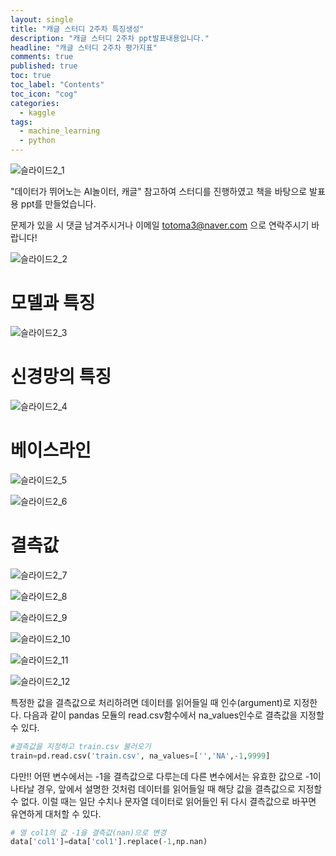 ```yaml
---
layout: single
title: "캐글 스터디 2주차 특징생성"
description: "캐글 스터디 2주차 ppt발표내용입니다."
headline: "캐글 스터디 2주차 평가지표"
comments: true
published: true
toc: true
toc_label: "Contents"
toc_icon: "cog"
categories:
  - kaggle
tags:
  - machine_learning
  - python
---
```


![슬라이드2_1](https://user-images.githubusercontent.com/79041564/119160465-45dcf700-ba93-11eb-867d-0029c91aef84.PNG)

 "데이터가 뛰어노는 AI놀이터, 캐글" 참고하여 스터디를 진행하였고 책을 바탕으로 발표용 ppt를 만들었습니다.

 문제가 있을 시 댓글 남겨주시거나 이메일 totoma3@naver.com 으로 연락주시기 바랍니다!

![슬라이드2_2](https://user-images.githubusercontent.com/79041564/119160528-58573080-ba93-11eb-9500-fd7c6914616e.PNG)
# 모델과 특징
![슬라이드2_3](https://user-images.githubusercontent.com/79041564/119160535-5b522100-ba93-11eb-8c53-d8b3841448ae.PNG)
# 신경망의 특징
![슬라이드2_4](https://user-images.githubusercontent.com/79041564/119160548-6016d500-ba93-11eb-9451-40e0dad16eb3.PNG)
# 베이스라인
![슬라이드2_5](https://user-images.githubusercontent.com/79041564/119160573-63aa5c00-ba93-11eb-88ca-a531059b02f0.PNG)

![슬라이드2_6](https://user-images.githubusercontent.com/79041564/119160606-6907a680-ba93-11eb-9aa6-3ea2c84d2de0.PNG)
# 결측값
![슬라이드2_7](https://user-images.githubusercontent.com/79041564/119160614-6b6a0080-ba93-11eb-92e0-91d10589e748.PNG)

![슬라이드2_8](https://user-images.githubusercontent.com/79041564/119160642-715fe180-ba93-11eb-8a30-d923fd02f1a2.PNG)

![슬라이드2_9](https://user-images.githubusercontent.com/79041564/119160690-7ae94980-ba93-11eb-9b09-3ce293727121.PNG)

![슬라이드2_10](https://user-images.githubusercontent.com/79041564/119160722-82105780-ba93-11eb-8a2f-926ff748f362.PNG)

![슬라이드2_11](https://user-images.githubusercontent.com/79041564/119160733-850b4800-ba93-11eb-8159-d0876841e40b.PNG)

![슬라이드2_12](https://user-images.githubusercontent.com/79041564/119160759-8a689280-ba93-11eb-8e04-9f706fe5c600.PNG)

특정한 값을 결측값으로 처리하려면 데이터를 읽어들일 때 인수(argument)로 지정한다. 다음과 같이 pandas 모듈의 read.csv함수에서 na_values인수로 결측값을 지정할 수 있다. 

```python
#결측값을 지정하고 train.csv 불러오기
train=pd.read.csv('train.csv', na_values=['','NA',-1,9999]
```

다만!! 어떤 변수에서는 -1을 결측값으로 다루는데 다른 변수에서는 유효한 값으로 -1이 나타날 경우, 앞에서 설명한 것처럼 데이터를 읽어들일 때 해당 값을 결측값으로 지정할 수 없다. 
이럴 때는 일단 수치나 문자열 데이터로 읽어들인 뒤 다시 결측값으로 바꾸면 유연하게 대처할 수 있다.


```python
# 열 col1의 값 -1을 결측값(nan)으로 변경
data['col1']=data['col1'].replace(-1,np.nan)
```





